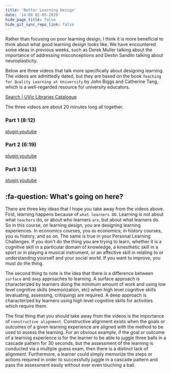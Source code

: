```yaml
---
title: 'Better Learning Design'
date: '14:08 02-05-2019'
hide_page_title: false
hide_git_sync_repo_link: false
---
```


Rather than focusing on poor learning design, I think it is more beneficial to think about what good learning design looks like. We have encountered some ideas in previous weeks, such as Derek Muller talking about the importance of addressing misconceptions and Destin Sandlin talking about neuroplasticity.

Below are three videos that talk more specifically about designing learning. The videos are admittedly dated, but they are based on the book `Teaching for Quality Learning at University` by John Biggs and Catherine Tang, which is a well-regarded resource for university educators.

<a class="embedly-card" data-card-controls="0" href="http://voyager.library.uvic.ca/vwebv/holdingsInfo?bibId=3171352">Search | UVic Libraries Catalogue</a>
<script async src="//cdn.embedly.com/widgets/platform.js" charset="UTF-8"></script>

The three videos are about 20 minutes long all together.

### Part 1 (8:12)
[plugin:youtube](https://www.youtube.com/watch?v=iMZA80XpP6Y)

### Part 2 (6:19)

[plugin:youtube](https://www.youtube.com/watch?v=SfloUd3eO_M)

### Part 3 (4:13)

[plugin:youtube](https://www.youtube.com/watch?v=ggThtInFtnM)

## :fa-question: What's going on here?

There are three key ideas that I hope you take away from the videos above. First, learning happens because of `what learners DO`. Learning is not about what `teachers` do, or about who learners `are`, but about what learners do. So in this course, on learning design, you are designing learning experiences. In economics courses, you `do` economics; in history courses, you `do` history, and so on. The same is true in your Personal Learning Challenges. If you don't do the thing you are trying to learn, whether it is a cognitive skill in a particular domain of knowledge, a kinesthetic skill in a sport or in playing a musical instrument, or an affective skill in relating to or understanding yourself and your social world. If you want to improve, you must do the thing.

The second thing to note is the idea that there is a difference between `surface` and `deep` approaches to learning. A surface approach is characterized by learners doing the minimum amount of work  and using low level cognitive skills (memorization, etc) when high level cognitive skills (evaluating, assessing, critiquing) are required. A deep approach is characterized by learners using high level cognitive skills for activities which require them.

The final thing that you should take away from the videos is the importance of `constructive alignment`. Constructive alignment exists when the goals or outcomes of a given learning experience are aligned with the method to be used to assess the learning. For an obvious example, if the goal or outcome of a learning experience is for the learner to be able to juggle three balls in a cascade pattern for 30 seconds, but the assessment of the learning is conducted via a multiple guess exam, then there is a distinct lack of alignment. Furthermore, a learner could simply memorize the steps or actions required in order to successfully juggle in a cascade pattern and pass the assessment easily without ever even touching a ball.
